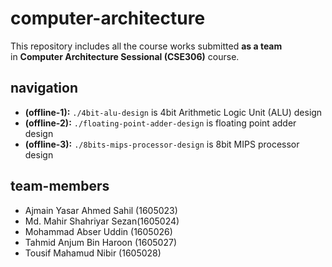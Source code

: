 # computer-architecture  
This repository includes all the course works submitted **as a team**  
in **Computer Architecture Sessional (CSE306)** course.  
## navigation  
- **(offline-1):** `./4bit-alu-design` is 4bit Arithmetic Logic Unit (ALU) design  
- **(offline-2):** `./floating-point-adder-design` is floating point adder design  
- **(offline-3):** `./8bits-mips-processor-design` is 8bit MIPS processor design  
## team-members  
- Ajmain Yasar Ahmed Sahil (1605023)  
- Md. Mahir Shahriyar Sezan(1605024)  
- Mohammad Abser Uddin (1605026)  
- Tahmid Anjum Bin Haroon (1605027)  
- Tousif Mahamud Nibir (1605028)  
